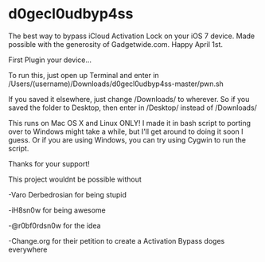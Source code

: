 d0gecl0udbyp4ss
===============

The best way to bypass iCloud Activation Lock on your iOS 7 device. Made possible with the generosity of Gadgetwide.com. Happy April 1st.

First Plugin your device...

To run this, just open up Terminal and enter in /Users/(username)/Downloads/d0gecl0udbyp4ss-master/pwn.sh

If you saved it elsewhere, just change /Downloads/ to wherever. So if you saved the folder to Desktop, then enter in /Desktop/ instead of /Downloads/

This runs on Mac OS X and Linux ONLY! I made it in bash script to porting over to Windows might take a while, but I'll get around to doing it soon I guess. Or if you are using Windows, you can try using Cygwin to run the script. 


Thanks for your support!

This project wouldnt be possible without

-Varo Derbedrosian for being stupid

-iH8sn0w for being awesome

-@r0bf0rdsn0w for the idea

-Change.org for their petition to create a Activation Bypass
doges everywhere
